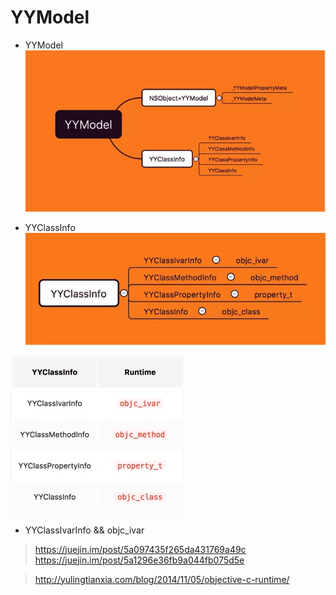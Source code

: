 # YYModel

* YYModel
![](media/15568987469491/15568988225868.jpg)


* YYClassInfo
![](media/15568987469491/15568988527705.jpg)

![](media/15568987469491/15568989062891.jpg)

* YYClassIvarInfo && objc_ivar








> https://juejin.im/post/5a097435f265da431769a49c
> https://juejin.im/post/5a1296e36fb9a044fb075d5e

> http://yulingtianxia.com/blog/2014/11/05/objective-c-runtime/